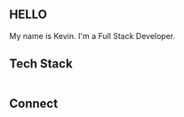 HELLO
--------------------
My name is Kevin. I'm a Full Stack Developer.


Tech Stack
----------------------

<img href=https://raw.githubusercontent.com/github/explore/80688e429a7d4ef2fca1e82350fe8e3517d3494d/topics/javascript/javascript.png />

Connect
----------------------
<a hreft=https://www.linkedin.com/in/k-e-v-i-n-n-n/> 
<img href=https://img.shields.io/badge/LinkedIn-0077B5?style=for-the-badge&logo=linkedin&logoColor=white/>
  </a>



<!--
**k-e-v-i-n-n-n/k-e-v-i-n-n-n** is a ✨ _special_ ✨ repository because its `README.md` (this file) appears on your GitHub profile.

Here are some ideas to get you started:

- 🔭 I’m currently working on ...
- 🌱 I’m currently learning ...
- 👯 I’m looking to collaborate on ...
- 🤔 I’m looking for help with ...
- 💬 Ask me about ...
- 📫 How to reach me: ...
- 😄 Pronouns: ...
- ⚡ Fun fact: ...
-->
